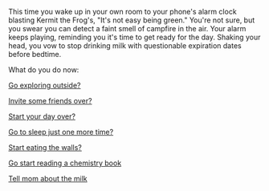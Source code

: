 This time you wake up in your own room to your phone's alarm clock blasting Kermit the Frog's, "It's not easy being green." 
You're not sure, but you swear you can detect a faint smell of campfire in the air. 
Your alarm keeps playing, reminding you it's time to get ready for the day. 
Shaking your head, you vow to stop drinking milk with questionable expiration dates before bedtime.

What do you do now:

[Go exploring outside?](../../../explore-outside/explore-outside.md)

[Invite some friends over?](../../../invite-friends/friends.md)

[Start your day over?](../../../marshmallow.md)

[Go to sleep just one more time?](expired-milk.md)

[Start eating the walls?](../../../eating-walls/eating-marshmallows.md)

[Go start reading a chemistry book](../../../marshmallow.md)

[Tell mom about the milk](tell-mom/tell-mom.md)